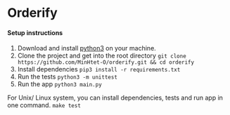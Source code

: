 # Orderify

#### Setup instructions
1. Download and install [python3](https://www.python.org/downloads/) on your machine.
2. Clone the project and get into the root directory ```git clone https://github.com/MinHtet-O/orderify.git && cd orderify```
3. Install dependencies ```pip3 install -r requirements.txt```
4. Run the tests ```python3 -m unittest```
5. Run the app ```python3 main.py```

For Unix/ Linux system, you can install dependencies, tests and run app in one command.
```make test```
